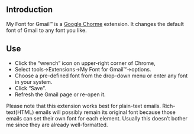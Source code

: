 ## Introduction

My Font for Gmail™ is a [Google Chorme](http://www.google.com/chrome/) extension. It changes the default font of Gmail to any font you like. 

## Use

- Click the “wrench” icon on upper-right corner of Chrome,
- Select tools->Extensions->My Font for Gmail™->options.
- Choose a pre-defined font from the drop-down menu or enter any font in your system.
- Click “Save”.
- Refresh the Gmail page or re-open it.

Please note that this extension works best for plain-text emails. Rich-text(HTML) emails will possibly remain its original font because those emails can set their own font for each element. Usually this doesn’t bother me since they are already well-formatted.


